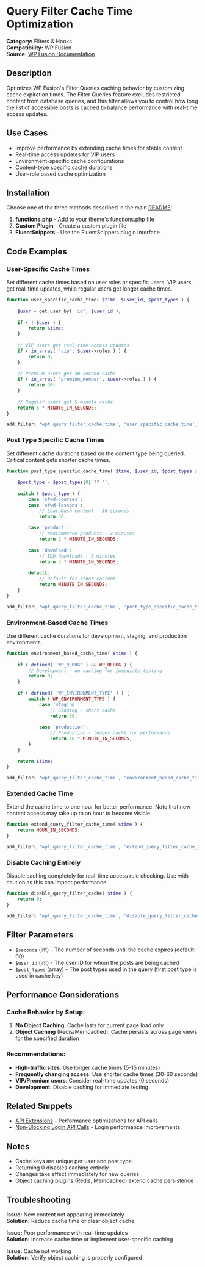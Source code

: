 # Query Filter Cache Time Optimization

**Category:** Filters & Hooks  
**Compatibility:** WP Fusion  
**Source:** [WP Fusion Documentation](https://wpfusion.com/documentation/filters/wpf_query_filter_cache_time/)

## Description

Optimizes WP Fusion's Filter Queries caching behavior by customizing cache expiration times. The Filter Queries feature excludes restricted content from database queries, and this filter allows you to control how long the list of accessible posts is cached to balance performance with real-time access updates.

## Use Cases

- Improve performance by extending cache times for stable content
- Real-time access updates for VIP users
- Environment-specific cache configurations
- Content-type specific cache durations
- User-role based cache optimization

## Installation

Choose one of the three methods described in the main [README](../../README.md):

1. **functions.php** - Add to your theme's functions.php file
2. **Custom Plugin** - Create a custom plugin file
3. **FluentSnippets** - Use the FluentSnippets plugin interface

## Code Examples

### User-Specific Cache Times

Set different cache times based on user roles or specific users. VIP users get real-time updates, while regular users get longer cache times.

```php
function user_specific_cache_time( $time, $user_id, $post_types ) {
    
    $user = get_user_by( 'id', $user_id );
    
    if ( ! $user ) {
        return $time;
    }
    
    // VIP users get real-time access updates
    if ( in_array( 'vip', $user->roles ) ) {
        return 0;
    }
    
    // Premium users get 30-second cache
    if ( in_array( 'premium_member', $user->roles ) ) {
        return 30;
    }
    
    // Regular users get 5-minute cache
    return 5 * MINUTE_IN_SECONDS;
}

add_filter( 'wpf_query_filter_cache_time', 'user_specific_cache_time', 10, 3 );
```

### Post Type Specific Cache Times

Set different cache durations based on the content type being queried. Critical content gets shorter cache times.

```php
function post_type_specific_cache_time( $time, $user_id, $post_types ) {
    
    $post_type = $post_types[0] ?? '';
    
    switch ( $post_type ) {
        case 'sfwd-courses':
        case 'sfwd-lessons':
            // LearnDash content - 30 seconds
            return 30;
            
        case 'product':
            // WooCommerce products - 2 minutes
            return 2 * MINUTE_IN_SECONDS;
            
        case 'download':
            // EDD downloads - 5 minutes
            return 5 * MINUTE_IN_SECONDS;
            
        default:
            // Default for other content
            return MINUTE_IN_SECONDS;
    }
}

add_filter( 'wpf_query_filter_cache_time', 'post_type_specific_cache_time', 10, 3 );
```

### Environment-Based Cache Times

Use different cache durations for development, staging, and production environments.

```php
function environment_based_cache_time( $time ) {
    
    if ( defined( 'WP_DEBUG' ) && WP_DEBUG ) {
        // Development - no caching for immediate testing
        return 0;
    }
    
    if ( defined( 'WP_ENVIRONMENT_TYPE' ) ) {
        switch ( WP_ENVIRONMENT_TYPE ) {
            case 'staging':
                // Staging - short cache
                return 30;
                
            case 'production':
                // Production - longer cache for performance
                return 10 * MINUTE_IN_SECONDS;
        }
    }
    
    return $time;
}

add_filter( 'wpf_query_filter_cache_time', 'environment_based_cache_time' );
```

### Extended Cache Time

Extend the cache time to one hour for better performance. Note that new content access may take up to an hour to become visible.

```php
function extend_query_filter_cache_time( $time ) {
    return HOUR_IN_SECONDS;
}

add_filter( 'wpf_query_filter_cache_time', 'extend_query_filter_cache_time' );
```

### Disable Caching Entirely

Disable caching completely for real-time access rule checking. Use with caution as this can impact performance.

```php
function disable_query_filter_cache( $time ) {
    return 0;
}

add_filter( 'wpf_query_filter_cache_time', 'disable_query_filter_cache' );
```

## Filter Parameters

- `$seconds` (int) - The number of seconds until the cache expires (default: 60)
- `$user_id` (int) - The user ID for whom the posts are being cached
- `$post_types` (array) - The post types used in the query (first post type is used in cache key)

## Performance Considerations

### Cache Behavior by Setup:

1. **No Object Caching**: Cache lasts for current page load only
2. **Object Caching** (Redis/Memcached): Cache persists across page views for the specified duration

### Recommendations:

- **High-traffic sites**: Use longer cache times (5-15 minutes)
- **Frequently changing access**: Use shorter cache times (30-60 seconds)  
- **VIP/Premium users**: Consider real-time updates (0 seconds)
- **Development**: Disable caching for immediate testing

## Related Snippets

- [API Extensions](../api-extensions/) - Performance optimizations for API calls
- [Non-Blocking Login API Calls](../api-extensions/non-blocking-login-api-calls.md) - Login performance improvements

## Notes

- Cache keys are unique per user and post type
- Returning 0 disables caching entirely
- Changes take effect immediately for new queries
- Object caching plugins (Redis, Memcached) extend cache persistence

## Troubleshooting

**Issue:** New content not appearing immediately  
**Solution:** Reduce cache time or clear object cache

**Issue:** Poor performance with real-time updates  
**Solution:** Increase cache time or implement user-specific caching

**Issue:** Cache not working  
**Solution:** Verify object caching is properly configured
